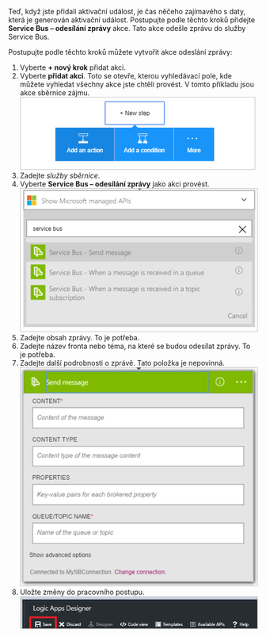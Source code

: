 Teď, když jste přidali aktivační událost, je čas něčeho zajímavého s daty, která je generován aktivační událost. Postupujte podle těchto kroků přidejte **Service Bus – odesílání zprávy** akce. Tato akce odešle zprávu do služby Service Bus.  

Postupujte podle těchto kroků můžete vytvořit akce odeslání zprávy:  

1. Vyberte **+ nový krok** přidat akci.  
2. Vyberte **přidat akci**. Toto se otevře, kterou vyhledávací pole, kde můžete vyhledat všechny akce jste chtěli provést. V tomto příkladu jsou akce sběrnice zájmu.    
   ![Obrázek akce sběrnice 1](./media/connectors-create-api-servicebus/action-1.png)   
3. Zadejte *služby sběrnice*.  
4. Vyberte **Service Bus – odesílání zprávy** jako akci provést.  
   ![Obrázek akce sběrnice 2](./media/connectors-create-api-servicebus/action-2.png)    
5. Zadejte obsah zprávy. To je potřeba.  
6. Zadejte název fronta nebo téma, na které se budou odesílat zprávy. To je potřeba.   
7. Zadejte další podrobnosti o zprávě. Tato položka je nepovinná.     
   ![Obrázek akce sběrnice 3](./media/connectors-create-api-servicebus/action-3.png)    
8. Uložte změny do pracovního postupu.   
   ![Obrázek akce sběrnice 4](./media/connectors-create-api-servicebus/action-4.png)     

